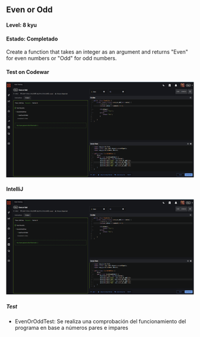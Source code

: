 ## Even or Odd
#### Level: 8 kyu
#### Estado: Completado
Create a function that takes an integer as an argument and returns "Even" for even numbers or "Odd" for odd numbers.

#### Test on Codewar
![CODEWARS](img/img.png)

#### IntelliJ
![IntelliJ](img/img.png)
##### Test

- EvenOrOddTest: Se realiza una comprobación del funcionamiento del programa en base a números pares e impares